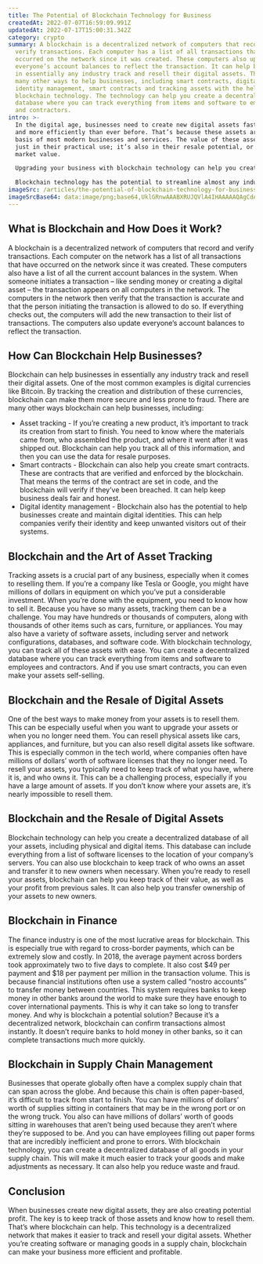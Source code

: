 ```yaml
---
title: The Potential of Blockchain Technology for Business
createdAt: 2022-07-07T16:59:09.991Z
updatedAt: 2022-07-17T15:00:31.342Z
category: crypto
summary: A blockchain is a decentralized network of computers that record and
  verify transactions. Each computer has a list of all transactions that have
  occurred on the network since it was created. These computers also update
  everyone’s account balances to reflect the transaction. It can help businesses
  in essentially any industry track and resell their digital assets. There are
  many other ways to help businesses, including smart contracts, digital
  identity management, smart contracts and tracking assets with the help of the
  blockchain technology. The technology can help you create a decentralized
  database where you can track everything from items and software to employees
  and contractors.
intro: >-
  In the digital age, businesses need to create new digital assets faster
  and more efficiently than ever before. That’s because these assets are now the
  basis of most modern businesses and services. The value of these assets isn’t
  just in their practical use; it’s also in their resale potential, or secondary
  market value.

  Upgrading your business with blockchain technology can help you create, track, and resell your digital assets like never before. Blockchain is a decentralized network that creates a ledger of all transactions that are verified by members of the network. These networks are most commonly seen in cryptocurrencies like Bitcoin, but they have many other uses as well.

  Blockchain technology has the potential to streamline almost any industry, from finance to retail to even healthcare. If you want to know more about how blockchain can upgrade your business, keep reading for insight on the potential of blockchain technology for business.
imageSrc: /articles/the-potential-of-blockchain-technology-for-business.png
imageSrcBase64: data:image/png;base64,UklGRnwAAABXRUJQVlA4IHAAAAAQAgCdASoKAAoAAUAmJbACdAD7Kr2B/mAAAP7yFvx6nBB642yf8JwQRz2a6majn3TdeX+Tw/gb/+OCTjx6MY3zbKdvHJnCS8MSzv3vje+iDi9P6lelrgNq70JRpZx3zP6+CoFj//yb//7wT/OAAAAA
---
```


## What is Blockchain and How Does it Work?

A blockchain is a decentralized network of computers that record and verify transactions. Each computer on the network has a list of all transactions that have occurred on the network since it was created. These computers also have a list of all the current account balances in the system. When someone initiates a transaction – like sending money or creating a digital asset – the transaction appears on all computers in the network.
The computers in the network then verify that the transaction is accurate and that the person initiating the transaction is allowed to do so. If everything checks out, the computers will add the new transaction to their list of transactions. The computers also update everyone’s account balances to reflect the transaction.

## How Can Blockchain Help Businesses?

Blockchain can help businesses in essentially any industry track and resell their digital assets. One of the most common examples is digital currencies like Bitcoin. By tracking the creation and distribution of these currencies, blockchain can make them more secure and less prone to fraud.
There are many other ways blockchain can help businesses, including:
- Asset tracking - If you’re creating a new product, it’s important to track its creation from start to finish. You need to know where the materials came from, who assembled the product, and where it went after it was shipped out. Blockchain can help you track all of this information, and then you can use the data for resale purposes.
- Smart contracts - Blockchain can also help you create smart contracts. These are contracts that are verified and enforced by the blockchain. That means the terms of the contract are set in code, and the blockchain will verify if they’ve been breached. It can help keep business deals fair and honest.
- Digital identity management - Blockchain also has the potential to help businesses create and maintain digital identities. This can help companies verify their identity and keep unwanted visitors out of their systems.

## Blockchain and the Art of Asset Tracking

Tracking assets is a crucial part of any business, especially when it comes to reselling them. If you’re a company like Tesla or Google, you might have millions of dollars in equipment on which you’ve put a considerable investment. When you’re done with the equipment, you need to know how to sell it.
Because you have so many assets, tracking them can be a challenge. You may have hundreds or thousands of computers, along with thousands of other items such as cars, furniture, or appliances. You may also have a variety of software assets, including server and network configurations, databases, and software code.
With blockchain technology, you can track all of these assets with ease. You can create a decentralized database where you can track everything from items and software to employees and contractors. And if you use smart contracts, you can even make your assets self-selling.

## Blockchain and the Resale of Digital Assets

One of the best ways to make money from your assets is to resell them. This can be especially useful when you want to upgrade your assets or when you no longer need them.
You can resell physical assets like cars, appliances, and furniture, but you can also resell digital assets like software. This is especially common in the tech world, where companies often have millions of dollars’ worth of software licenses that they no longer need.
To resell your assets, you typically need to keep track of what you have, where it is, and who owns it. This can be a challenging process, especially if you have a large amount of assets. If you don’t know where your assets are, it’s nearly impossible to resell them.

## Blockchain and the Resale of Digital Assets

Blockchain technology can help you create a decentralized database of all your assets, including physical and digital items. This database can include everything from a list of software licenses to the location of your company’s servers. You can also use blockchain to keep track of who owns an asset and transfer it to new owners when necessary.
When you’re ready to resell your assets, blockchain can help you keep track of their value, as well as your profit from previous sales. It can also help you transfer ownership of your assets to new owners.

## Blockchain in Finance

The finance industry is one of the most lucrative areas for blockchain. This is especially true with regard to cross-border payments, which can be extremely slow and costly.
In 2018, the average payment across borders took approximately two to five days to complete. It also cost $49 per payment and $18 per payment per million in the transaction volume.
This is because financial institutions often use a system called “nostro accounts” to transfer money between countries. This system requires banks to keep money in other banks around the world to make sure they have enough to cover international payments. This is why it can take so long to transfer money.
And why is blockchain a potential solution? Because it’s a decentralized network, blockchain can confirm transactions almost instantly. It doesn’t require banks to hold money in other banks, so it can complete transactions much more quickly.

## Blockchain in Supply Chain Management

Businesses that operate globally often have a complex supply chain that can span across the globe. And because this chain is often paper-based, it’s difficult to track from start to finish. You can have millions of dollars’ worth of supplies sitting in containers that may be in the wrong port or on the wrong truck.
You also can have millions of dollars’ worth of goods sitting in warehouses that aren’t being used because they aren’t where they’re supposed to be. And you can have employees filling out paper forms that are incredibly inefficient and prone to errors.
With blockchain technology, you can create a decentralized database of all goods in your supply chain. This will make it much easier to track your goods and make adjustments as necessary. It can also help you reduce waste and fraud.

## Conclusion

When businesses create new digital assets, they are also creating potential profit. The key is to keep track of those assets and know how to resell them. That’s where blockchain can help.
This technology is a decentralized network that makes it easier to track and resell your digital assets. Whether you’re creating software or managing goods in a supply chain, blockchain can make your business more efficient and profitable.
